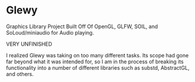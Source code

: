 # Glewy
Graphics Library Project Built Off Of OpenGL, GLFW, SOIL, and SoLoud/miniaudio for Audio playing.

VERY UNFINISHED

I realized Glewy was taking on too many different tasks.
Its scope had gone far beyond what it was intended for, so I am in the process of breaking its
functionality into a number of different libraries such as substd, AbstractGL, and others.
